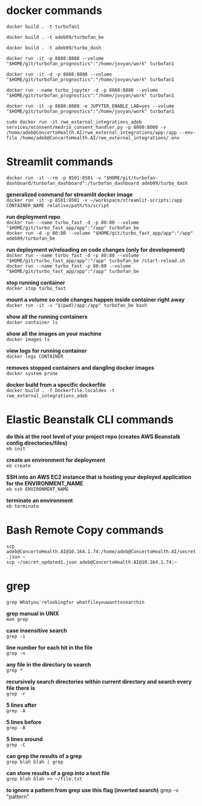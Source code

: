  # docker commands
`docker build . -t turbofan1`

`docker build . -t adeb09/turbofan_be`

`docker build . -t adeb09/turbo_dash`

`docker run -it -p 8888:8888 --volume "$HOME/git/turbofan_prognostics":"/home/jovyan/work" turbofan1`

`docker run -it -d -p 8888:8888 --volume "$HOME/git/turbofan_prognostics":"/home/jovyan/work" turbofan1`

`docker run --name turbo_jupyter -d -p 8888:8888 --volume "$HOME/git/turbofan_prognostics":"/home/jovyan/work" turbofan1`

`docker run -it -p 8888:8888 -e JUPYTER_ENABLE_LAB=yes --volume "$HOME/git/turbofan_prognostics":"/home/jovyan/work" turbofan1`

`sudo docker run -it rwe_external_integrations_adeb services/econsent/medrio_consent_handler.py -p 8000:8000 -v /home/adeb@ConcertoHealth.AI/rwe_external_integrations/app:/app --env-file /home/adeb@ConcertoHealth.AI/rwe_external_integrations/.env`

# Streamlit commands
`docker run -it --rm -p 8501:8501 -v "$HOME/git/turbofan-dashboard/turbofan_dashboard":/turbofan_dashboard adeb09/turbo_dash`

**generalized command for streamlit docker image**\
`docker run -it -p 8501:8501 -v ~/workspace/streamlit-scripts:/app CONTAINER_NAME relative/path/to/script`

**run deployment repo**\
`docker run --name turbo_fast -d -p 80:80 --volume "$HOME/git/turbo_fast_app/app":"/app" turbofan_be`\
`docker run -d -p 80:80 --volume "$HOME/git/turbo_fast_app/app":"/app" adeb09/turbofan_be`

**run deployment w/reloading on code changes (only for development)**\
`docker run --name turbo_fast -d -p 80:80 --volume "$HOME/git/turbo_fast_app/app":"/app" turbofan_be /start-reload.sh`\
`docker run --name turbo_fast -p 80:80 --volume "$HOME/git/turbo_fast_app/app":"/app" turbofan_be`

**stop running container**\
`docker stop turbo_fast`

**mount a volume so code changes happen inside container right away**\
`docker run -it -v "$(pwd)/app:/app" turbofan_be bash`

**show all the running containers**\
`docker container ls`

**show all the images on your machine**\
`docker images ls`

**view logs for running container**\
`docker logs CONTAINER`

**removes stopped containers and dangling docker images**\
`docker system prune`

**docker build from a specific dockerfile**\
`docker build . -f Dockerfile.localdev -t rwe_external_integrations_adeb`




# Elastic Beanstalk CLI commands
**do this at the root level of your project repo (creates AWS Beanstalk config directories/files)**\
`eb init`

**create an environment for deployment**\
`eb create`

**SSH into an AWS EC2 instance that is hosting your deployed application for the ENVIRONMENT_NAME**\
`eb ssh ENVIRONMENT_NAME`

**terminate an environment**\
`eb terminate`



# Bash Remote Copy commands
`scp adeb@ConcertoHealth.AI@10.164.1.74:/home/adeb@ConcertoHealth.AI/secret.json ~`\
`scp ~/secret_updated1.json adeb@ConcertoHealth.AI@10.164.1.74:~`

# grep
`grep Whatyou'relookingfor whatfileyouwanttosearchin`

**grep manual in UNIX**\
`man grep`

**case insensitive search**\
`grep -i`

**line number for each hit in the file**\
`grep -n`

**any file in the directory to search**\
`grep *`

**recursively search directories within current directory and search every file there is**\
`grep -r`

**5 lines after**\
`grep -A`

**5 lines before**\
`grep -B`

**5 lines around**\
`grep -C`

**can grep the results of a grep**\
`grep blah blah | grep`

**can store results of a grep into a text file**\
`grep blah blah >> ~/file.txt`

**to ignore a pattern from grep use this flag (inverted search)**
grep -v "pattern"
